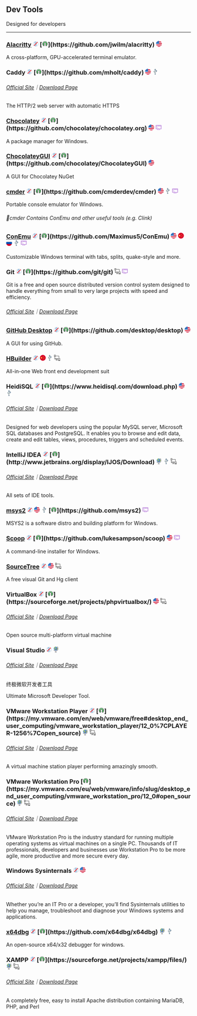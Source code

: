 ## Dev Tools

Designed for developers

---

### [Alacritty](https://github.com/jwilm/alacritty) ![](../assets/free.png) [![](../assets/open-source-icon.png "Apache 2.0@GitHub: https://github.com/jwilm/alacritty")](https://github.com/jwilm/alacritty) ![](../assets/united-states.png)

A cross-platform, GPU-accelerated terminal emulator.

### Caddy ![](../assets/free.png) [![](../assets/open-source-icon.png "Apache 2.0@GitHub: https://github.com/mholt/caddy")](https://github.com/mholt/caddy) ![](../assets/united-states.png) ![](../assets/usb.png)

###### [Official Site](https://caddyserver.com/)｜[Download Page](https://caddyserver.com/download)

The HTTP/2 web server with automatic HTTPS

### [Chocolatey](https://chocolatey.org/) ![](../assets/free.png) [![](../assets/open-source-icon.png "GPL 3.0@GitHub: https://github.com/chocolatey/chocolatey.org")](https://github.com/chocolatey/chocolatey.org) ![](../assets/united-states.png) ![](../assets/command-line.png)

A package manager for Windows.

### [ChocolateyGUI](https://chocolatey.github.io/ChocolateyGUI) ![](../assets/free.png) [![](../assets/open-source-icon.png "Apache 2.0@GitHub: https://github.com/chocolatey/ChocolateyGUI")](https://github.com/chocolatey/ChocolateyGUI) ![](../assets/united-states.png)

A GUI for Chocolatey NuGet

### [cmder](http://cmder.net/) ![](../assets/free.png) [![](../assets/open-source-icon.png "MIT@GitHub: https://github.com/cmderdev/cmder")](https://github.com/cmderdev/cmder) ![](../assets/united-states.png) ![](../assets/usb.png) ![](../assets/command-line.png)

Portable console emulator for Windows.

###### 📌cmder Contains ConEmu and other useful tools (e.g. Clink)

### [ConEmu](https://conemu.github.io/) ![](../assets/free.png) [![](../assets/open-source-icon.png "BSD@GitHub: https://github.com/Maximus5/ConEmu")](https://github.com/Maximus5/ConEmu) ![](../assets/united-states.png) ![](../assets/china.png) ![](../assets/russia.png) ![](../assets/usb.png) ![](../assets/command-line.png)

Customizable Windows terminal with tabs, splits, quake-style and more.

### Git ![](../assets/free.png) [![](../assets/open-source-icon.png "LGPL 2.1@Github: https://github.com/git/git")](https://github.com/git/git) ![](../assets/multi_platform.png) ![](../assets/command-line.png)

Git is a free and open source distributed version control system designed to handle everything from small to very large projects with speed and efficiency.

###### [Official Site](https://git-scm.com/)｜[Download Page](https://git-scm.com/downloads)

### [GitHub Desktop](https://desktop.github.com/) ![](../assets/free.png) [![](../assets/open-source-icon.png "MIT@GitHub: https://github.com/desktop/desktop")](https://github.com/desktop/desktop) ![](../assets/united-states.png)

A GUI for using GitHub.

### [HBuilder](http://dcloud.io/) ![](../assets/free.png) ![](../assets/china.png) ![](../assets/usb.png) ![](../assets/multi_platform.png)

All-in-one Web front end development suit

### HeidiSQL ![](../assets/free.png) [![](../assets/open-source-icon.png "GPL@heidisql.com: https://www.heidisql.com/download.php")](https://www.heidisql.com/download.php) ![](../assets/united-states.png) ![](../assets/usb.png)

###### [Official Site](https://www.heidisql.com/)｜[Download Page](https://www.heidisql.com/download.php)

Designed for web developers using the popular MySQL server, Microsoft SQL databases and PostgreSQL. It enables you to browse and edit data, create and edit tables, views, procedures, triggers and scheduled events.

### IntelliJ IDEA ![](../assets/free.png) [![](../assets/open-source-icon.png "Apache 2.0@jetbrains.org: http://www.jetbrains.org/display/IJOS/Download")](http://www.jetbrains.org/display/IJOS/Download) ![](../assets/earth-globe.png) ![](../assets/usb.png) ![](../assets/multi_platform.png)

###### [Official Site](https://www.jetbrains.com/idea/)｜[Download Page](https://www.jetbrains.com/idea/download)

All sets of IDE tools.

### [msys2](http://www.msys2.org/) ![](../assets/free.png) ![](../assets/united-states.png) ![](../assets/usb.png) [![](../assets/open-source-icon.png "BSD 3-clause@GitHub: https://github.com/msys2, https://github.com/Alexpux")](https://github.com/msys2) ![](../assets/command-line.png)

MSYS2 is a software distro and building platform for Windows.

### [Scoop](http://scoop.sh/) ![](../assets/free.png) [![](../assets/open-source-icon.png "The Unlicense@GitHub: https://github.com/lukesampson/scoop")](https://github.com/lukesampson/scoop) ![](../assets/united-states.png) ![](../assets/command-line.png)

A command-line installer for Windows.

### [SourceTree](https://www.sourcetreeapp.com/) ![](../assets/free.png) ![](../assets/united-states.png) ![](../assets/multi_platform.png)

A free visual Git and Hg client

### VirtualBox ![](../assets/free.png) [![](../assets/open-source-icon.png "GPL 2.0@SourceForge: https://sourceforge.net/projects/phpvirtualbox/")](https://sourceforge.net/projects/phpvirtualbox/) ![](../assets/united-states.png) ![](../assets/multi_platform.png)

###### [Official Site](https://www.virtualbox.org/)｜[Download Page](https://www.virtualbox.org/wiki/Downloads)

Open source multi-platform virtual machine

### Visual Studio ![](../assets/free.png) ![](../assets/earth-globe.png)

###### [Official Site](https://www.visualstudio.com/)｜[Download Page](https://www.visualstudio.com/downloads/)

终极微软开发者工具

Ultimate Microsoft Developer Tool.

### VMware Workstation Player ![](../assets/free.png) [![](../assets/open-source-icon.png "30+ LICENSES@vmware.com: https://my.vmware.com/en/web/vmware/free#desktop_end_user_computing/vmware_workstation_player/12_0%7CPLAYER-1256%7Copen_source")](https://my.vmware.com/en/web/vmware/free#desktop_end_user_computing/vmware_workstation_player/12_0%7CPLAYER-1256%7Copen_source) ![](../assets/earth-globe.png) ![](../assets/multi_platform.png)

###### [Official Site](https://www.vmware.com/)｜[Download Page](https://www.vmware.com/products/player/playerpro-evaluation.html)

A virtual machine station player performing amazingly smooth.

### VMware Workstation Pro [![](../assets/open-source-icon.png "30+ LICENSES@vmware.com: https://my.vmware.com/eu/web/vmware/info/slug/desktop_end_user_computing/vmware_workstation_pro/12_0#open_source")](https://my.vmware.com/eu/web/vmware/info/slug/desktop_end_user_computing/vmware_workstation_pro/12_0#open_source) ![](../assets/earth-globe.png) ![](../assets/multi_platform.png)
###### [Official Site](https://www.vmware.com/)｜[Download Page](https://www.vmware.com/go/downloadworkstation)

VMware Workstation Pro is the industry standard for running multiple operating systems as virtual machines on a single PC. Thousands of IT professionals, developers and businesses use Workstation Pro to be more agile, more productive and more secure every day.

### Windows Sysinternals ![](../assets/free.png) ![](../assets/united-states.png)

###### [Official Site](https://technet.microsoft.com/en-us/sysinternals/)｜[Download Page](https://technet.microsoft.com/en-us/bb545027)

Whether you’re an IT Pro or a developer, you’ll find Sysinternals utilities to help you manage, troubleshoot and diagnose your Windows systems and applications.

### [x64dbg](http://x64dbg.com) ![](../assets/free.png) [![](../assets/open-source-icon.png "GPL 3.0@GitHub: https://github.com/x64dbg/x64dbg")](https://github.com/x64dbg/x64dbg) ![](../assets/earth-globe.png) ![](../assets/usb.png)

An open-source x64/x32 debugger for windows.

### XAMPP ![](../assets/free.png) [![](../assets/open-source-icon.png "GPL@SourceForge: https://sourceforge.net/projects/xampp/files/")](https://sourceforge.net/projects/xampp/files/) ![](../assets/earth-globe.png) ![](../assets/multi_platform.png)

###### [Official Site](https://www.apachefriends.org/index.html#)｜[Download Page](https://www.apachefriends.org/download.html)

A completely free, easy to install Apache distribution containing MariaDB, PHP, and Perl

